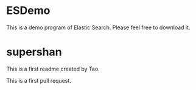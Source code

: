 # ESDemo
This is a demo program of Elastic Search. Please feel free to download it. 

# supershan
This is a first readme created by Tao.

This is a first pull request.